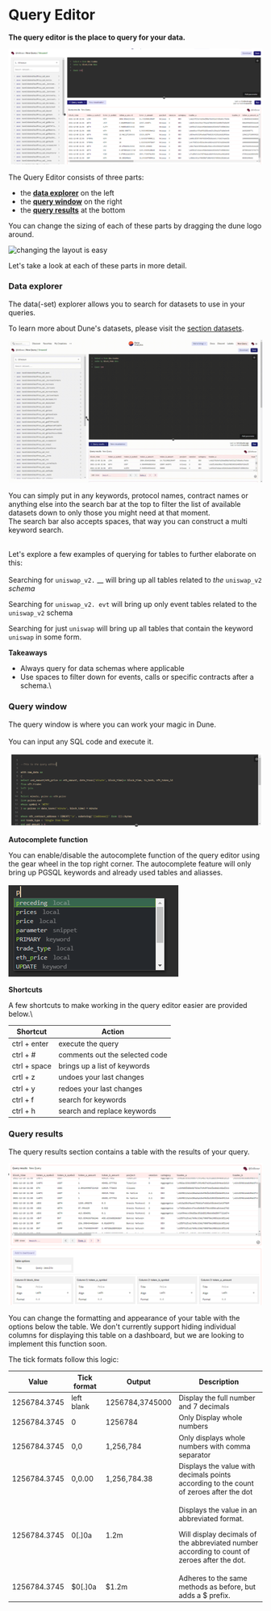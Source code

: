 # Query Editor

**The query editor is the place to query for your data.**

![](<../.gitbook/assets/image (45).png>)

The Query Editor consists of three parts:

* the [**data explorer**](query-editor.md#data-explorer) on the left
* the [**query window**](query-editor.md#query-window) on the right
* the [**query results**](query-editor.md#query-results) at the bottom

You can change the sizing of each of these parts by dragging the dune logo around.

![changing the layout is easy](<../.gitbook/assets/2021-12-08 22-33-19.gif>)

Let's take a look at each of these parts in more detail.

### Data explorer

The data(-set) explorer allows you to search for datasets to use in your queries.

To learn more about Dune's datasets, please visit the [section datasets](../data-tables/data-tables/).

![](<../.gitbook/assets/2021-12-08 22-44-18.gif>)

You can simply put in any keywords, protocol names, contract names or anything else into the search bar at the top to filter the list of available datasets down to only those you might need at that moment. \
The search bar also accepts spaces, that way you can construct a multi keyword search.

\
Let's explore a few examples of querying for tables to further elaborate on this:\
\
Searching for `uniswap_v2.` __ will bring up all tables related to _the_ `uniswap_v2` _schema_

Searching for `uniswap_v2. evt` will bring up only event tables related to the `uniswap_v2` schema

Searching for just `uniswap` will bring up all tables that contain the keyword `uniswap` in some form.



**Takeaways**

* Always query for data schemas where applicable
* Use spaces to filter down for events, calls or specific contracts after a schema.\


### Query window

The query window is where you can work your magic in Dune.\
\
You can input any SQL code and execute it.

![](<../.gitbook/assets/image (44).png>)

**Autocomplete function**

You can enable/disable the autocomplete function of the query editor using the gear wheel in the top right corner. The autocomplete feature will only bring up PGSQL keywords and already used tables and aliasses.\
\
![](<../.gitbook/assets/image (36).png>)



**Shortcuts**

A few shortcuts to make working in the query editor easier are provided below.\


| Shortcut     | Action                         |
| ------------ | ------------------------------ |
| ctrl + enter | execute the query              |
| ctrl + #     | comments out the selected code |
| ctrl + space | brings up a list of keywords   |
| crtl + z     | undoes your last changes       |
| ctrl + y     | redoes your last changes       |
| ctrl + f     | search for keywords            |
| ctrl + h     | search and replace keywords    |

### Query results

The query results section contains a table with the results of your query.

![](<../.gitbook/assets/image (56).png>)

You can change the formatting and appearance of your table with the options below the table. We don't currently support hiding individual columns for displaying this table on a dashboard, but we are looking to implement this function soon.

The tick formats follow this logic:



| Value        | Tick format | Output          | Description                                                                                                                                           |
| ------------ | ----------- | --------------- | ----------------------------------------------------------------------------------------------------------------------------------------------------- |
| 1256784.3745 | left blank  | 1256784,3745000 | Display the full number and 7 decimals                                                                                                                |
| 1256784.3745 | 0           | 1256784         | Only Display whole numbers                                                                                                                            |
| 1256784.3745 | 0,0         | 1,256,784       | Only displays whole numbers with comma separator                                                                                                      |
| 1256784.3745 | 0,0.00      | 1,256,784.38    | Displays the value with decimals points according to the count of zeroes after the dot                                                                |
| 1256784.3745 | 0\[.]0a     | 1.2m            | <p>Displays the value in an abbreviated format.</p><p>Will display decimals of the abbreviated number according to count of zeroes after the dot.</p> |
| 1256784.3745 | $0\[.]0a    | $1.2m           | Adheres to the same methods as before, but adds a $ prefix.                                                                                           |
